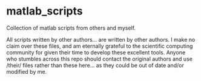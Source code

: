 # matlab_scripts
Collection of matlab scripts from others and myself.

All scripts written by other authors... are written by other authors. I make no claim over these files, and am eternally grateful to the scientific computing community for given their time to develop these excellent tools. Anyone who stumbles across this repo should contact the original authors and use /their/ files rather than these here... as they could be out of date and/or modified by me.
